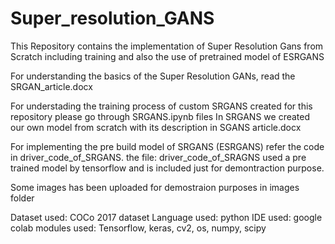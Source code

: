 # Super_resolution_GANS
This Repository contains the implementation  of Super Resolution Gans from Scratch including training and also the use of pretrained model of ESRGANS


For understanding the basics of the Super Resolution GANs, read the SRGAN_article.docx


For understading the training process of custom SRGANS created for this repository please go through SRGANS.ipynb files
In SRGANS we created our own model from scratch with its description in SGANS article.docx

For implementing the pre build model of SRGANS (ESRGANS) refer the code in driver_code_of_SRGANS.
the file: driver_code_of_SRAGNS used a pre trained model by tensorflow and is included just for demontraction purpose.


Some images has been uploaded for demostraion purposes in images folder


Dataset used: COCo 2017 dataset
Language used: python
IDE used: google colab
modules used: Tensorflow, keras, cv2, os, numpy, scipy
